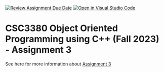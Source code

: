 [![Review Assignment Due Date](https://classroom.github.com/assets/deadline-readme-button-24ddc0f5d75046c5622901739e7c5dd533143b0c8e959d652212380cedb1ea36.svg)](https://classroom.github.com/a/vfLakPPS)
[![Open in Visual Studio Code](https://classroom.github.com/assets/open-in-vscode-718a45dd9cf7e7f842a935f5ebbe5719a5e09af4491e668f4dbf3b35d5cca122.svg)](https://classroom.github.com/online_ide?assignment_repo_id=12704041&assignment_repo_type=AssignmentRepo)
# CSC3380 Object Oriented Programming using C++ (Fall 2023) - Assignment 3

See here for more information about [Assignment 3][assignment3]

[assignment3]: https://teaching.hkaiser.org/fall2023/csc3380/assignments/assignment3
